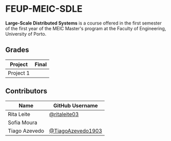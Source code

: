 # FEUP-MEIC-SDLE

**Large-Scale Distributed Systems** is a course offered in the first semester of the first year of the MEIC Master's program at the Faculty of Engineering, University of Porto.

## Grades

| Project   | Final |
| --------- | ----- |
| Project 1 |       |

## Contributors

| Name          | GitHub Username                                          |
| ------------- | -------------------------------------------------------- |
| Rita Leite    | [@ritaleite03](https://github.com/ritaleite03)           |
| Sofia Moura   |                                                          |
| Tiago Azevedo | [@TiagoAzevedo1903](https://github.com/TiagoAzevedo1903) |
